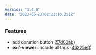 ```yaml
---
version: "1.4.0"
date: "2023-06-23T02:23:10.251Z"
---
```


### Features

- add donation button ([57d02ab](https://github.com/zwwuu/tools/commit/57d02ab4a1ee9af0bf1aa26c80970dac5d2e0539))
- **exif-viewer:** include all
  tags ([43225e0](https://github.com/zwwuu/tools/commit/43225e04bb4c397211556177bf72f4092501c934))
